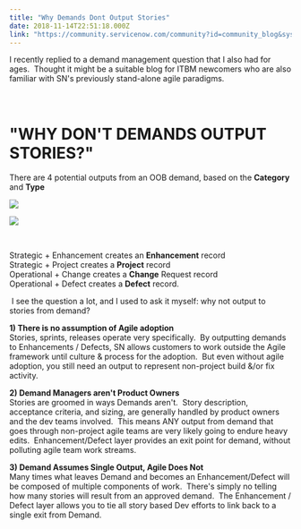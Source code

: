 ```yaml
---
title: "Why Demands Dont Output Stories"
date: 2018-11-14T22:51:18.000Z
link: "https://community.servicenow.com/community?id=community_blog&sys_id=d7a0d8d1db71e3406c1c02d5ca961932"
---
```

<p>I recently replied to a demand management question that I also had for ages.  Thought it might be a suitable blog for ITBM newcomers who are also familiar with SN&#39;s previously stand-alone agile paradigms.</p>
<h1><br />&#34;WHY DON&#39;T DEMANDS OUTPUT STORIES?&#34;</h1>
<p>There are 4 potential outputs from an OOB demand, based on the <strong>Category</strong> and <strong>Type</strong></p>
<p><img class="community_image_fullscreen" src="0755ab45db356740656a5583ca961996.iix" /></p>
<p><img class="community_image_fullscreen" src="9a75a385db356740656a5583ca96191c.iix" /></p>
<p> </p>
<p>Strategic &#43; Enhancement creates an <strong>Enhancement</strong> record<br />Strategic &#43; Project creates a <strong>Project</strong> record<br />Operational &#43; Change creates a <strong>Change</strong> Request record<br />Operational &#43; Defect creates a <strong>Defect</strong> record.</p>
<p> I see the question a lot, and I used to ask it myself: why not output to stories from demand?</p>
<p><strong>1) There is no assumption of Agile adoption</strong><br />Stories, sprints, releases operate very specifically.  By outputting demands to Enhancements / Defects, SN allows customers to work outside the Agile framework until culture &amp; process for the adoption.  But even without agile adoption, you still need an output to represent non-project build &amp;/or fix activity.</p>
<p><strong>2) Demand Managers aren&#39;t Product Owners<br /></strong>Stories are groomed in ways Demands aren&#39;t.  Story description, acceptance criteria, and sizing, are generally handled by product owners and the dev teams involved.  This means ANY output from demand that goes through non-project agile teams are very likely going to endure heavy edits.  Enhancement/Defect layer provides an exit point for demand, without polluting agile team work streams.</p>
<p><strong>3) Demand Assumes Single Output, Agile Does Not</strong><br />Many times what leaves Demand and becomes an Enhancement/Defect will be composed of multiple components of work.  There&#39;s simply no telling how many stories will result from an approved demand.  The Enhancement / Defect layer allows you to tie all story based Dev efforts to link back to a single exit from Demand.</p>
<p> </p>
<p> </p>